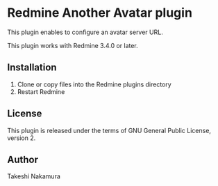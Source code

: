# Redmine Another Avatar plugin

This plugin enables to configure an avatar server URL.

This plugin works with Redmine 3.4.0 or later.

## Installation

1. Clone or copy files into the Redmine plugins directory
2. Restart Redmine

## License

This plugin is released under the terms of GNU General Public License,
version 2.

## Author

Takeshi Nakamura
